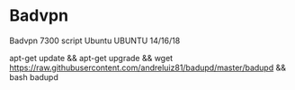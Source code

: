 # Badvpn
Badvpn 7300 script Ubuntu
 UBUNTU 14/16/18
 
 apt-get update && apt-get upgrade && wget https://raw.githubusercontent.com/andreluiz81/badupd/master/badupd && bash badupd
